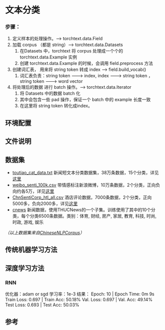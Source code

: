 # 文本分类
### 步骤：
1. 定义样本的处理操作。—> torchtext.data.Field
2. 加载 corpus （都是 string）—> torchtext.data.Datasets
    1. 在Datasets 中，torchtext 将 corpus 处理成一个个的 torchtext.data.Example 实例
    2. 创建 torchtext.data.Example 的时候，会调用 field.preprocess 方法
3. 创建词汇表， 用来将 string token 转成 index —> field.build_vocab()
    1. 词汇表负责：string token ---> index, index ---> string token ，string token ---> word vector
4. 将处理后的数据 进行 batch 操作。—> torchtext.data.Iterator
    1. 将 Datasets 中的数据 batch 化
    2. 其中会包含一些 pad 操作，保证一个 batch 中的 example 长度一致
    3. 在这里将 string token 转化成index。

## 环境配置


## 文件说明


## 数据集

* [toutiao_cat_data.txt](data/toutiao_cat_data.txt) 新闻短文本分类数据集，38万条数据，15个分类，详见[这里](https://github.com/fatecbf/toutiao-text-classfication-dataset)
* [weibo_senti_100k.csv](data/weibo_senti_100k.csv) 带情感标注新浪微博，10万条数据，2个分类，正向负向约各5万，详见[这里](https://github.com/SophonPlus/ChineseNlpCorpus/blob/master/datasets/weibo_senti_100k/intro.ipynb)
* [ChnSentiCorp_htl_all.csv](data/ChnSentiCorp_htl_all.csv) 酒店评论数据，7000条数据，2个分类，正向5000多，负向2000多，详见[这里](https://github.com/SophonPlus/ChineseNlpCorpus/blob/master/datasets/ChnSentiCorp_htl_all/intro.ipynb)
* [cnews](/data/cnews/*) 新闻数据，使用THUCNews的一个子集。训练使用了其中的10个分类，每个分类6500条数据。类别：体育, 财经, 房产, 家居, 教育, 科技, 时尚, 时政, 游戏, 娱乐

*（以上数据集来自[ChineseNLPCorpus](https://github.com/InsaneLife/ChineseNLPCorpus)）*

## 传统机器学习方法


## 深度学习方法
### RNN
优化器：adam or sgd
学习率：1e-3
结果：
Epoch: 10 | Epoch Time: 0m 9s
	Train Loss: 0.697 | Train Acc: 50.18%
	 Val. Loss: 0.697 |  Val. Acc: 49.14%
Test Loss: 0.693 | Test Acc: 50.03%

## 参考
